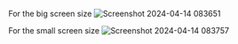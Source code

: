 For the big screen size
![Screenshot 2024-04-14 083651](https://github.com/CodeWithLoremHacker/Responsive-Login_Page/assets/166585813/94ad5b26-4a15-4010-9aa5-45ca76f0310e)

For the small screen size
![Screenshot 2024-04-14 083757](https://github.com/CodeWithLoremHacker/Responsive-Login_Page/assets/166585813/58ac0b1b-deac-424e-b2f5-8c14a47251dc)
